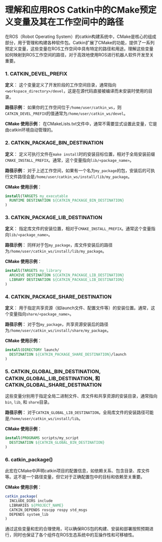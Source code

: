# 理解和应用ROS Catkin中的CMake预定义变量及其在工作空间中的路径

在ROS（Robot Operating System）的catkin构建系统中，CMake是核心的组成部分，用于管理和构建各种软件包。Catkin扩展了CMake的功能，提供了一系列预定义变量，这些变量在ROS工作空间中具有特定的路径和用途。理解这些变量如何映射到ROS工作空间的路径，对于高效地使用ROS进行机器人软件开发至关重要。

### 1. CATKIN_DEVEL_PREFIX
**定义**：
这个变量定义了开发阶段的工作空间目录，通常指向`<workspace_directory>/devel`，这是在源代码直接被编译而未安装时使用的目录。

**路径示例**：
如果你的工作空间位于`/home/user/catkin_ws`，则`CATKIN_DEVEL_PREFIX`的值通常为`/home/user/catkin_ws/devel`。

**CMake 使用示例**：
在CMakeLists.txt文件中，通常不需要显式设置此变量，它是由catkin环境自动管理的。

### 2. CATKIN_PACKAGE_BIN_DESTINATION
**定义**：
定义可执行文件在`make install`时的安装目标位置，相对于全局安装前缀`CMAKE_INSTALL_PREFIX`。通常，这个变量指向`lib/<package_name>`。

**路径示例**：
对于上述工作空间，如果有一个名为`my_package`的包，安装后的可执行文件路径会是`/home/user/catkin_ws/install/lib/my_package`。

**CMake 使用示例**：
```cmake
install(TARGETS my_executable
  RUNTIME DESTINATION ${CATKIN_PACKAGE_BIN_DESTINATION}
)
```

### 3. CATKIN_PACKAGE_LIB_DESTINATION
**定义**：
指定库文件的安装位置，相对于`CMAKE_INSTALL_PREFIX`。通常这个变量指向`lib/<package_name>`。

**路径示例**：
同样对于包`my_package`，库文件安装后的路径为`/home/user/catkin_ws/install/lib/my_package`。

**CMake 使用示例**：
```cmake
install(TARGETS my_library
  ARCHIVE DESTINATION ${CATKIN_PACKAGE_LIB_DESTINATION}
  LIBRARY DESTINATION ${CATKIN_PACKAGE_LIB_DESTINATION}
)
```

### 4. CATKIN_PACKAGE_SHARE_DESTINATION
**定义**：
用于指定共享资源（如launch文件、配置文件等）的安装位置。通常，这个变量指向`share/<package_name>`。

**路径示例**：
对于包`my_package`，共享资源安装后的路径为`/home/user/catkin_ws/install/share/my_package`。

**CMake 使用示例**：
```cmake
install(DIRECTORY launch/
  DESTINATION ${CATKIN_PACKAGE_SHARE_DESTINATION}/launch
)
```

### 5. CATKIN_GLOBAL_BIN_DESTINATION, CATKIN_GLOBAL_LIB_DESTINATION, 和 CATKIN_GLOBAL_SHARE_DESTINATION
这些变量分别用于指定全局二进制文件、库文件和共享资源的安装目录，通常指向`bin`, `lib`, 和 `share`目录。

**路径示例**：
对于`CATKIN_GLOBAL_LIB_DESTINATION`，全局库文件的安装路径可能是`/home/user/catkin_ws/install/lib`。

**CMake 使用示例**：
```cmake
install(PROGRAMS scripts/my_script
  DESTINATION ${CATKIN_GLOBAL_BIN_DESTINATION}
)
```

### 6. catkin_package()
此宏在CMake中声明catkin项目的配置信息，如依赖关系、包含目录、库文件等。这不是一个路径变量，但它对于正确配置包中的目标和依赖至关重要。

**CMake 使用示例**：
```cmake
catkin_package(
  INCLUDE_DIRS include
  LIBRARIES ${PROJECT_NAME}
  CATKIN_DEPENDS roscpp rospy std_msgs
  DEPENDS system_lib
)
```

通过这些变量和宏的合理使用，可以确保ROS包的构建、安装和部署按照预期进行，同时也保证了各个组件在ROS生态系统中的互操作性和可移植性。